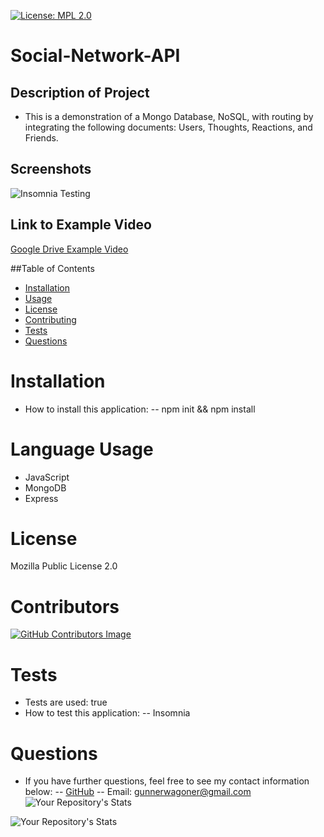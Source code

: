 [![License: MPL 2.0](https://img.shields.io/badge/License-MPL_2.0-brightgreen.svg)](https://opensource.org/licenses/MPL-2.0)

# Social-Network-API

## Description of Project

- This is a demonstration of a Mongo Database, NoSQL, with routing by integrating the following documents: Users, Thoughts, Reactions, and Friends.

## Screenshots

![Insomnia Testing](./assets/Insomnia%20-%20Testing%20%E2%80%93%20GET%20All%20users%20Routes.png)

## Link to Example Video

[Google Drive Example Video](https://drive.google.com/file/d/10nd9XwO6pB08Z4UAlGm0MidLku-oW8JJ/view)

##Table of Contents

- [Installation](#Installation)
- [Usage](#Usage)
- [License](#License)
- [Contributing](#Contributing)
- [Tests](#Tests)
- [Questions](#Questions)

# Installation

- How to install this application:
  -- npm init && npm install

# Language Usage

- JavaScript
- MongoDB
- Express

# License

Mozilla Public License 2.0

# Contributors

[![GitHub Contributors Image](https://contrib.rocks/image?repo=GunnySensei/Social-Network-API)](https://github.com/GunnySensei/Social-Network-API)

# Tests

- Tests are used: true
- How to test this application:
  -- Insomnia

# Questions

- If you have further questions, feel free to see my contact information below:
  -- [GitHub](https://github.com/GunnySensei)
  -- Email: gunnerwagoner@gmail.com
  ![Your Repository's Stats](https://github-readme-stats.vercel.app/api/top-langs/?username=GunnySensei&theme=blue-green)

![Your Repository's Stats](https://github-readme-stats.vercel.app/api?username=GunnySensei&show_icons=true)
